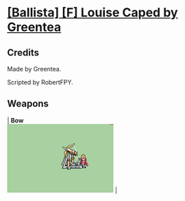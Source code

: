 # [\[Ballista\] \[F\] Louise Caped by Greentea](./)
## Credits

Made by Greentea.

Scripted by RobertFPY.

## Weapons

| <b>Bow</b><br/><img alt="Bow animation" src="./5.%20Bow%20(Ballista)/Bow.gif"/> |
